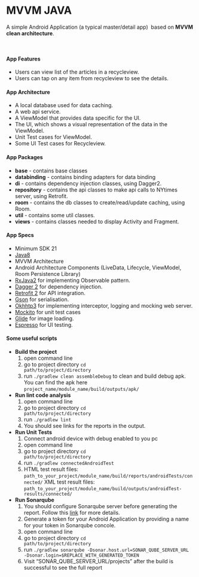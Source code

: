 # MVVM JAVA
A simple Android Application  (a typical master/detail app)  based on <b>MVVM clean architecture</b>.

<br>

#### App Features
* Users can view list of the articles in a recycleview.
* Users can tap on any item from recycleview to see the details.



#### App Architecture


* A local database used for data caching.
* A web api service.
* A ViewModel that provides data specific for the UI.
* The UI, which shows a visual representation of the data in the ViewModel.
* Unit Test cases for ViewModel.
* Some UI Test cases for Recycleview.


#### App Packages
* <b>base</b> - contains base classes
* <b>databinding</b> - contains binding adapters for data binding
* <b>di</b> - contains dependency injection classes, using Dagger2.
* <b>repository</b> - contains the api classes to make api calls to NYtimes server, using Retrofit.
* <b>room</b> - contains the db classes to create/read/update caching, using Room.
* <b>util</b> - contains some util classes.
* <b>views</b> - contains classes needed to display Activity and Fragment.



#### App Specs
* Minimum SDK 21
* [Java8](https://java.com/en/download/faq/java8.xml)
* MVVM Architecture
* Android Architecture Components (LiveData, Lifecycle, ViewModel, Room Persistence Library)
* [RxJava2](https://github.com/ReactiveX/RxJava) for implementing Observable pattern.
* [Dagger 2](https://google.github.io/dagger/) for dependency injection.
* [Retrofit 2](https://square.github.io/retrofit/) for API integration.
* [Gson](https://github.com/google/gson) for serialisation.
* [Okhhtp3](https://github.com/square/okhttp) for implementing interceptor, logging and mocking web server.
* [Mockito](https://site.mockito.org/) for unit test cases
* [Glide](https://github.com/bumptech/glide/) for image loading.
* [Espresso](https://developer.android.com/training/testing/espresso) for UI testing.

#### Some useful scripts
* <b>Build the project</b>
	1.  open command line
	2. go to project directory  <code>cd path/to/project/directory</code>
	3. run <code>./gradlew clean assembleDebug</code> to clean and build debug apk. You can find the apk here <code>project_name/module_name/build/outputs/apk/</code>
* <b>Run lint code analysis</b>
	1.  open command line
	2. go to project directory  <code>cd path/to/project/directory</code>
	3. run <code>./gradlew lint</code>
	4. You should see links for the reports in the output.
* <b>Run Unit Tests</b>
	1. Connect android device with debug enabled to you pc
	2.  open command line
	3. go to project directory  <code>cd path/to/project/directory</code>
	4. run <code>./gradlew connectedAndroidTest</code>
	5. HTML test result files: <code>path_to_your_project/module_name/build/reports/androidTests/connected/</code>
	XML test result files: <code>path_to_your_project/module_name/build/outputs/androidTest-results/connected/</code>
* <b>Run Sonarqube</b>
	1. You should configure Sonarqube server before generating the report. Follow this  [link](https://blog.setapp.pl/sonarqube_introduction) for more details.
	2.  Generate a token for your Android Application by providing a name for your token in Sonarqube concole.
	3. open command line
	4. go to project directory  <code>cd path/to/project/directory</code>
	5. run <code>./gradlew sonarqube -Dsonar.host.url=SONAR_QUBE_SERVER_URL -Dsonar.login=$REPLACE_WITH_GENERATED_TOKEN</code>
	5. Visit “SONAR_QUBE_SERVER_URL/projects” after the build is successful to see the full report
